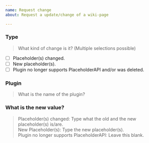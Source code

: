 ```yaml
---
name: Request change  
about: Request a update/change of a wiki-page

---
```


### Type
> What kind of change is it? (Multiple selections possible)
<!-- Please select the right one, by changing the [ ] to [x] -->

- [ ] Placeholder(s) changed.
- [ ] New placeholder(s).
- [ ] Plugin no longer supports PlaceholderAPI and/or was deleted.

### Plugin
> What is the name of the plugin?
<!-- Please type below this line -->


### What is the new value?
> Placeholder(s) changed: Type what the old and the new placeholder(s) is/are.  
> New Placeholder(s): Type the new placeholder(s).  
> Plugin no longer supports PlaceholderAPI: Leave this blank.
<!-- Please type below this line -->
